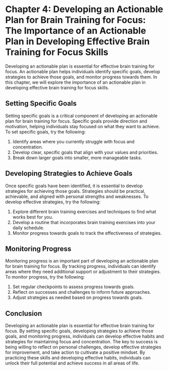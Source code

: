 Chapter 4: Developing an Actionable Plan for Brain Training for Focus: The Importance of an Actionable Plan in Developing Effective Brain Training for Focus Skills
===================================================================================================================================================================

Developing an actionable plan is essential for effective brain training for focus. An actionable plan helps individuals identify specific goals, develop strategies to achieve those goals, and monitor progress towards them. In this chapter, we will explore the importance of an actionable plan in developing effective brain training for focus skills.

Setting Specific Goals
----------------------

Setting specific goals is a critical component of developing an actionable plan for brain training for focus. Specific goals provide direction and motivation, helping individuals stay focused on what they want to achieve. To set specific goals, try the following:

1. Identify areas where you currently struggle with focus and concentration.
2. Develop clear, specific goals that align with your values and priorities.
3. Break down larger goals into smaller, more manageable tasks.

Developing Strategies to Achieve Goals
--------------------------------------

Once specific goals have been identified, it is essential to develop strategies for achieving those goals. Strategies should be practical, achievable, and aligned with personal strengths and weaknesses. To develop effective strategies, try the following:

1. Explore different brain training exercises and techniques to find what works best for you.
2. Develop a routine that incorporates brain training exercises into your daily schedule.
3. Monitor progress towards goals to track the effectiveness of strategies.

Monitoring Progress
-------------------

Monitoring progress is an important part of developing an actionable plan for brain training for focus. By tracking progress, individuals can identify areas where they need additional support or adjustment to their strategies. To monitor progress, try the following:

1. Set regular checkpoints to assess progress towards goals.
2. Reflect on successes and challenges to inform future approaches.
3. Adjust strategies as needed based on progress towards goals.

Conclusion
----------

Developing an actionable plan is essential for effective brain training for focus. By setting specific goals, developing strategies to achieve those goals, and monitoring progress, individuals can develop effective habits and strategies for maintaining focus and concentration. The key to success is being willing to reflect on personal challenges, develop effective strategies for improvement, and take action to cultivate a positive mindset. By practicing these skills and developing effective habits, individuals can unlock their full potential and achieve success in all areas of life.
